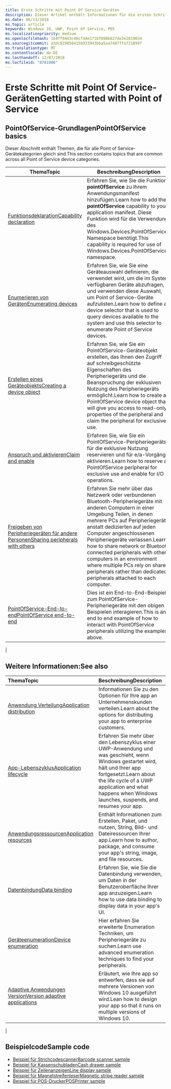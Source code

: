 ```yaml
---
title: Erste Schritte mit Point Of Service-Geräten
description: Dieser Artikel enthält Informationen für die ersten Schritte mit PointOfService-UWP-Apps.
ms.date: 06/13/2018
ms.topic: article
keywords: Windows 10, UWP, Point Of Service, POS
ms.localizationpriority: medium
ms.openlocfilehash: 1b4ff9443c40cf44e171bf898b627de3e2819034
ms.sourcegitcommit: a3dc929858415b933943bba5aa7487ffa721899f
ms.translationtype: MT
ms.contentlocale: de-DE
ms.lasthandoff: 12/07/2018
ms.locfileid: "8781906"
---
```

# <a name="getting-started-with-point-of-service"></a><span data-ttu-id="f618d-104">Erste Schritte mit Point Of Service-Geräten</span><span class="sxs-lookup"><span data-stu-id="f618d-104">Getting started with Point of Service</span></span>

## <a name="pointofservice-basics"></a><span data-ttu-id="f618d-105">PointOfService-Grundlagen</span><span class="sxs-lookup"><span data-stu-id="f618d-105">PointOfService basics</span></span>

<span data-ttu-id="f618d-106">Dieser Abschnitt enthält Themen, die für alle Point of Service-Gerätekategorien gleich sind.</span><span class="sxs-lookup"><span data-stu-id="f618d-106">This section contains topics that are common across all Point of Service device categories.</span></span>

|<span data-ttu-id="f618d-107">Thema</span><span class="sxs-lookup"><span data-stu-id="f618d-107">Topic</span></span> |<span data-ttu-id="f618d-108">Beschreibung</span><span class="sxs-lookup"><span data-stu-id="f618d-108">Description</span></span> |
|------|------------|
| [<span data-ttu-id="f618d-109">Funktionsdeklaration</span><span class="sxs-lookup"><span data-stu-id="f618d-109">Capability declaration</span></span>](pos-basics-capability.md)      | <span data-ttu-id="f618d-110">Erfahren Sie, wie Sie die Funktion **pointOfService** zu Ihrem Anwendungsmanifest hinzufügen.</span><span class="sxs-lookup"><span data-stu-id="f618d-110">Learn how to add the **pointOfService** capability to your application manifest.</span></span>  <span data-ttu-id="f618d-111">Diese Funktion wird für die Verwendung des Windows.Devices.PointOfService-Namespace benötigt.</span><span class="sxs-lookup"><span data-stu-id="f618d-111">This capability is required for use of Windows.Devices.PointOfService namespace.</span></span>  |
| [<span data-ttu-id="f618d-112">Enumerieren von Geräten</span><span class="sxs-lookup"><span data-stu-id="f618d-112">Enumerating devices</span></span>](pos-basics-enumerating.md)        | <span data-ttu-id="f618d-113">Erfahren Sie, wie Sie eine Geräteauswahl definieren, die verwendet wird, um die im System verfügbaren Geräte abzufragen, und verwenden diese Auswahl, um Point of Service-Geräte aufzulisten.</span><span class="sxs-lookup"><span data-stu-id="f618d-113">Learn how to define a device selector that is used to query devices available to the system and use this selector to enumerate Point of Service devices.</span></span>  |
| [<span data-ttu-id="f618d-114">Erstellen eines Geräteobjekts</span><span class="sxs-lookup"><span data-stu-id="f618d-114">Creating a device object</span></span>](pos-basics-deviceobject.md)  | <span data-ttu-id="f618d-115">Erfahren Sie, wie Sie ein PointOfService-Geräteobjekt erstellen, das Ihnen den Zugriff auf schreibgeschützte Eigenschaften des Peripheriegeräts und die Beanspruchung der exklusiven Nutzung des Peripheriegeräts ermöglicht.</span><span class="sxs-lookup"><span data-stu-id="f618d-115">Learn how to create a PointOfService device object that will give you access to read-only properties of the peripheral and claim the peripheral for exclusive use.</span></span> |
| [<span data-ttu-id="f618d-116">Anspruch und aktivieren</span><span class="sxs-lookup"><span data-stu-id="f618d-116">Claim and enable</span></span> ](pos-basics-claim.md)  | <span data-ttu-id="f618d-117">Erfahren Sie, wie Sie ein PointOfService-Peripheriegeräts für die exklusive Nutzung reservieren und für e/a-Vorgänge aktivieren.</span><span class="sxs-lookup"><span data-stu-id="f618d-117">Learn how to reserve a PointOfService peripheral for exclusive use and enable for I/O operations.</span></span>  |
| [<span data-ttu-id="f618d-118">Freigeben von Peripheriegeräten für andere Personen</span><span class="sxs-lookup"><span data-stu-id="f618d-118">Sharing peripherals with others</span></span>](pos-basics-sharing.md) | <span data-ttu-id="f618d-119">Erfahren Sie mehr über das Netzwerk oder verbundenen Bluetooth-Peripheriegeräte mit anderen Computern in einer Umgebung Teilen, in denen mehrere PCs auf Peripheriegeräte anstatt dedizierten auf jeden Computer angeschlossenen Peripheriegeräte verlassen.</span><span class="sxs-lookup"><span data-stu-id="f618d-119">Learn how to share network or Bluetooth connected peripherals with other computers in an environment where multiple PCs rely on shared peripherals rather than dedicated peripherals attached to each computer.</span></span>
| [<span data-ttu-id="f618d-120">PointOfService-End-to-end</span><span class="sxs-lookup"><span data-stu-id="f618d-120">PointOfService end-to-end</span></span>](pos-get-started.md)  | <span data-ttu-id="f618d-121">Dies ist ein End-to-End-Beispiel zum PointOfService-Peripheriegeräte mit den obigen Beispielen interagieren.</span><span class="sxs-lookup"><span data-stu-id="f618d-121">This is an end to end example of how to interact with PointOfService peripherals utilizing the examples above.</span></span> |
|

## <a name="see-also"></a><span data-ttu-id="f618d-122">Weitere Informationen:</span><span class="sxs-lookup"><span data-stu-id="f618d-122">See also</span></span>

| <span data-ttu-id="f618d-123">Thema</span><span class="sxs-lookup"><span data-stu-id="f618d-123">Topic</span></span>   | <span data-ttu-id="f618d-124">Beschreibung</span><span class="sxs-lookup"><span data-stu-id="f618d-124">Description</span></span> |
|:--------|:------------|
| [<span data-ttu-id="f618d-125">Anwendung Verteilung</span><span class="sxs-lookup"><span data-stu-id="f618d-125">Application distribution</span></span>](../publish/distribute-lob-apps-to-enterprises.md) | <span data-ttu-id="f618d-126">Informationen Sie zu den Optionen für Ihre app an Unternehmenskunden verteilen.</span><span class="sxs-lookup"><span data-stu-id="f618d-126">Learn about the options for distributing your app to enterprise customers.</span></span> |
| [<span data-ttu-id="f618d-127">App-Lebenszyklus</span><span class="sxs-lookup"><span data-stu-id="f618d-127">Application lifecycle</span></span>](../launch-resume/app-lifecycle.md) | <span data-ttu-id="f618d-128">Erfahren Sie mehr über den Lebenszyklus einer UWP-Anwendung und was geschieht, wenn Windows gestartet wird, hält und Ihrer app fortgesetzt.</span><span class="sxs-lookup"><span data-stu-id="f618d-128">Learn about the life cycle of a UWP application and what happens when Windows launches, suspends, and resumes your app.</span></span> |
| [<span data-ttu-id="f618d-129">Anwendungsressourcen</span><span class="sxs-lookup"><span data-stu-id="f618d-129">Application resources</span></span>](../app-resources/index.md) | <span data-ttu-id="f618d-130">Enthält Informationen zum Erstellen, Paket, und nutzen, String, Bild- und Dateiressourcen Ihrer app.</span><span class="sxs-lookup"><span data-stu-id="f618d-130">Learn how to author, package, and consume your app's string, image, and file resources.</span></span> |
| [<span data-ttu-id="f618d-131">Datenbindung</span><span class="sxs-lookup"><span data-stu-id="f618d-131">Data binding</span></span>](../data-binding/index.md) | <span data-ttu-id="f618d-132">Erfahren Sie, wie Sie die Datenbindung verwenden, um Daten in der Benutzeroberfläche Ihrer app anzuzeigen.</span><span class="sxs-lookup"><span data-stu-id="f618d-132">Learn how to use data binding to display data in your app's UI.</span></span> |
| [<span data-ttu-id="f618d-133">Geräteenumeration</span><span class="sxs-lookup"><span data-stu-id="f618d-133">Device enumeration</span></span>](enumerate-devices.md) | <span data-ttu-id="f618d-134">Hier erfahren Sie erweiterte Enumeration Techniken, um Peripheriegeräte zu suchen.</span><span class="sxs-lookup"><span data-stu-id="f618d-134">Learn use advanced enumeration techniques to find your peripherals.</span></span>|
| [<span data-ttu-id="f618d-135">Adaptive Anwendungen Version</span><span class="sxs-lookup"><span data-stu-id="f618d-135">Version adaptive applications</span></span>](../debug-test-perf/version-adaptive-apps.md) | <span data-ttu-id="f618d-136">Erläutert, wie Ihre app so entwerfen, dass sie auf mehrere Versionen von Windows 10 ausgeführt wird.</span><span class="sxs-lookup"><span data-stu-id="f618d-136">Lean how to design your app so that it runs on multiple versions of Windows 10.</span></span>|
|


## <a name="sample-code"></a><span data-ttu-id="f618d-137">Beispielcode</span><span class="sxs-lookup"><span data-stu-id="f618d-137">Sample code</span></span>
+ [<span data-ttu-id="f618d-138">Beispiel für Strichcodescanner</span><span class="sxs-lookup"><span data-stu-id="f618d-138">Barcode scanner sample</span></span>](https://github.com/Microsoft/Windows-universal-samples/tree/master/Samples/BarcodeScanner)
+ [<span data-ttu-id="f618d-139">Beispiel für Kassenschubladen</span><span class="sxs-lookup"><span data-stu-id="f618d-139">Cash drawer sample</span></span>]( https://github.com/Microsoft/Windows-universal-samples/tree/master/Samples/CashDrawer)
+ [<span data-ttu-id="f618d-140">Beispiel für Zeilenanzeigen</span><span class="sxs-lookup"><span data-stu-id="f618d-140">Line display sample</span></span>](https://github.com/Microsoft/Windows-universal-samples/tree/master/Samples/LineDisplay)
+ [<span data-ttu-id="f618d-141">Beispiel für Magnetstreifenleser</span><span class="sxs-lookup"><span data-stu-id="f618d-141">Magnetic stripe reader sample</span></span>](https://github.com/Microsoft/Windows-universal-samples/tree/master/Samples/MagneticStripeReader)
+ [<span data-ttu-id="f618d-142">Beispiel für POS-Drucker</span><span class="sxs-lookup"><span data-stu-id="f618d-142">POSPrinter sample</span></span>](https://github.com/Microsoft/Windows-universal-samples/tree/master/Samples/PosPrinter)

